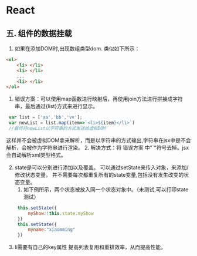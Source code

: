 # React

## 五. 组件的数据挂载
1. 如果在添加DOM时,出现数组类型dom. 类似如下所示：
```html
<ol>
    <li> </li>
    <li> </li>
    ...
    <li> </li>
</ol>
```
   1. 错误方案：可以使用map函数进行映射后，再使用join方法进行拼接成字符串，最后通过{list}方式来进行显示。
   ```js
    var list = ['aa','bb','vv'];
    var newList = list.map(item=>`<li>${item}</li>`)
    //最终将newList以字符串的方式发送给虚拟DOM
   ```
   这样并不会被虚拟DOM拿来解析，而是以字符串的方式输出,字符串在jsx中是不会解析，会被作为字符串进行渲染。
   2. 解决方式：将 错误方案 中"`"符号去掉。jsx会自动解析xml类型格式。


2. state是可以分别进行添加以及覆盖。
   可以通过setState来传入对象，来添加/修改状态变量。 并不需要每次都重复所有的state变量,包括没有发生改变的状态变量。
   1. 如下例所示，两个状态被放入同一个状态对象中。（未测试,可以打印state测试） 
   ```js
    this.setState({
        myShow:!this.state.myShow
    })
    this.setState({
        myname:"xiaomming"
    })
    ```
3. li需要有自己的key属性
    提高列表复用和重排效率，从而提高性能。
